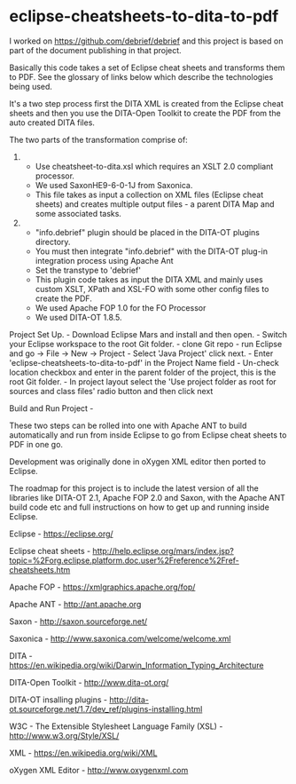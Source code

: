 # eclipse-cheatsheets-to-dita-to-pdf

I worked on https://github.com/debrief/debrief and this project is based on part of the document publishing in that project.

Basically this code takes a set of Eclipse cheat sheets and transforms them to PDF. 
See the glossary of links below which describe the technologies being used.

It's a two step process first the DITA XML is created from the Eclipse cheat sheets and then you use the DITA-Open Toolkit to create the PDF from the auto created DITA files.

The two parts of the transformation comprise of:

1.	- Use cheatsheet-to-dita.xsl which requires an XSLT 2.0 compliant processor.
	- We used SaxonHE9-6-0-1J from Saxonica.
	- This file takes as input a collection on XML files (Eclipse cheat sheets) and creates multiple output files - a 	parent DITA Map and some associated tasks.
	
2.	- "info.debrief" plugin should be placed in the DITA-OT plugins directory.
	- You must then integrate "info.debrief" with the DITA-OT plug-in integration process using Apache Ant
	- Set the transtype to 'debrief'
	- This plugin code takes as input the DITA XML and mainly uses custom XSLT, XPath and XSL-FO with some other config files to create the PDF.
	- We used Apache FOP 1.0 for the FO Processor
	- We used DITA-OT 1.8.5.

Project Set Up.
	- Download Eclipse Mars and install and then open.
	- Switch your Eclipse workspace to the root Git folder.
	- clone Git repo
	- run Eclipse and go -> File -> New -> Project
	- Select 'Java Project' click next.
	- Enter 'eclipse-cheatsheets-to-dita-to-pdf' in the Project Name field
	- Un-check location checkbox and enter in the parent folder of the project, this is the root Git folder.
	- In project layout select the 'Use project folder as root for sources and class files' radio button and then click next
	
Build and Run Project
	- 
	
	
 



These two steps can be rolled into one with Apache ANT to build automatically and run from inside Eclipse to go from Eclipse cheat sheets to PDF in one go.

Development was originally done in oXygen XML editor then ported to Eclipse.

The roadmap for this project is to include the latest version of all the libraries like DITA-OT 2.1, Apache FOP 2.0 and Saxon, with the Apache ANT build code etc and full instructions on how to get up and running inside Eclipse. 


Eclipse - https://eclipse.org/ 

Eclipse cheat sheets - http://help.eclipse.org/mars/index.jsp?topic=%2Forg.eclipse.platform.doc.user%2Freference%2Fref-cheatsheets.htm

Apache FOP - https://xmlgraphics.apache.org/fop/

Apache ANT - http://ant.apache.org

Saxon - http://saxon.sourceforge.net/

Saxonica - http://www.saxonica.com/welcome/welcome.xml

DITA - https://en.wikipedia.org/wiki/Darwin_Information_Typing_Architecture

DITA-Open Toolkit - http://www.dita-ot.org/

DITA-OT insalling plugins - http://dita-ot.sourceforge.net/1.7/dev_ref/plugins-installing.html

W3C - The Extensible Stylesheet Language Family (XSL) - http://www.w3.org/Style/XSL/

XML - https://en.wikipedia.org/wiki/XML

oXygen XML Editor - http://www.oxygenxml.com

